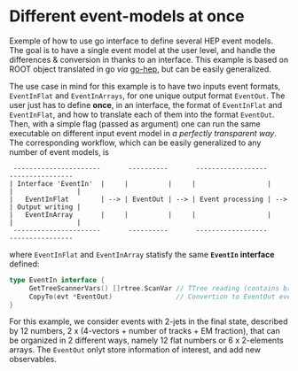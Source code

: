 # Different event-models at once

Exemple of how to use go interface to define several HEP event models. The goal is to have a single event model at the user level, and handle the differences & conversion in thanks to an interface. This example is based on ROOT object translated in go *via* [go-hep](https://go-hep.org/), but can be easily generalized.

The use case in mind for this example is to have two inputs event formats, `EventInFlat` and `EventInArrays`, for one unique output format `EventOut`. The user just has to define **once**, in an interface, the format of `EventInFlat` and `EventInFlat`, and how to translate each of them into the format `EventOut`. Then, with a simple flag (passed as argument) one can run the same executable on different input event model in *a perfectly transparent way*. The corresponding workflow, which can be easily generalized to any number of event models, is
```
 ----------------------       ----------       ------------------       ----------------
| Interface 'EventIn'  |     |          |     |                  |     |                |
|   EventInFlat        | --> | EventOut | --> | Event processing | --> | Output writing |
|   EventInArray       |     |          |     |                  |     |                |
 ----------------------       ----------       ------------------       ----------------
```
where `EventInFlat` and `EventInArray` statisfy the same **`EventIn` interface** defined:
```go
type EventIn interface {
     GetTreeScannerVars() []rtree.ScanVar // TTree reading (contains branch name <-> variable association)
     CopyTo(evt *EventOut)                // Convertion to EventOut event model
}			     
```

For this example, we consider events with 2-jets in the final state, described by 12 numbers, 2 x (4-vectors + number of tracks + EM fraction), that can be organized in 2 different ways, namely 12 flat numbers or 6 x 2-elements arrays. The `EventOut` onlyt store information of interest, and add new observables.